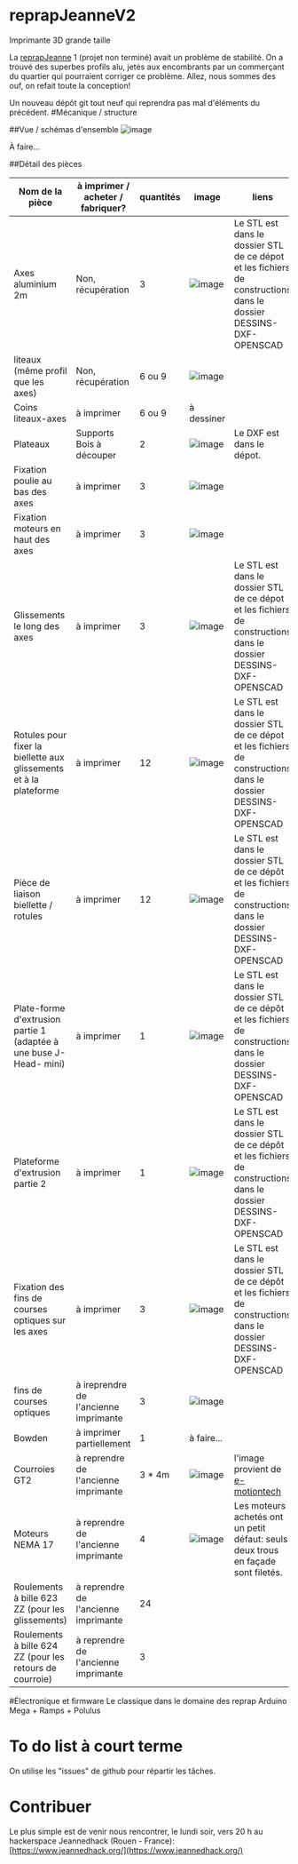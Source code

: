 # reprapJeanneV2
Imprimante 3D grande taille

La [reprapJeanne](https://github.com/jeannedhack/reprapJeanne) 1 (projet non terminé) avait un problème de stabilité. On a trouvé des superbes profils alu, jetés aux encombrants par un commerçant du quartier qui pourraient corriger ce problème. Allez, nous sommes des ouf, on refait toute la conception!

Un nouveau dépôt git tout neuf qui reprendra pas mal d'éléments du précédent.
#Mécanique / structure

##Vue / schémas d'ensemble
![image](https://raw.githubusercontent.com/jeannedhack/reprapJeanneV2/master/img/structure.png)

À faire...


##Détail des pièces

Nom de la pièce | à imprimer / acheter / fabriquer? | quantités | image | liens
-------------|-------------|---------|---------|----------------
Axes aluminium 2m | Non, récupération | 3 | ![image](https://raw.githubusercontent.com/jeannedhack/reprapJeanneV2/master/img/profil-axe200.png) | Le STL est dans le dossier STL de ce dépot et les fichiers de constructions dans le dossier DESSINS-DXF-OPENSCAD
liteaux (même profil que les axes) | Non, récupération | 6 ou 9 | ![image](https://raw.githubusercontent.com/jeannedhack/reprapJeanneV2/master/img/profil-axe200.png) | 
Coins liteaux-axes | à imprimer | 6 ou 9 | à dessiner | 
Plateaux|Supports Bois à découper |2|![image](https://raw.githubusercontent.com/jeannedhack/reprapJeanneV2/master/img/baseImprimante3d200.png)|Le DXF est dans le dépot.
Fixation poulie au bas des axes| à imprimer | 3| ![image](https://raw.githubusercontent.com/jeannedhack/reprapJeanneV2/master/img/fixation_poulie.png) | 
Fixation moteurs en haut des axes| à imprimer | 3 | ![image](https://raw.githubusercontent.com/jeannedhack/reprapJeanneV2/master/img/fixation_moteur.png) | 
Glissements le long des axes | à imprimer | 3 | ![image](https://raw.githubusercontent.com/jeannedhack/reprapJeanneV2/master/img/glissement200.png) |Le STL est dans le dossier STL de ce dépot et les fichiers de constructions dans le dossier DESSINS-DXF-OPENSCAD
Rotules pour fixer la biellette aux glissements et à la plateforme | à imprimer | 12 | ![image](https://raw.githubusercontent.com/jeannedhack/reprapJeanneV2/master/img/rotule3D200.png)|Le STL est dans le dossier STL de ce dépot et les fichiers de constructions dans le dossier DESSINS-DXF-OPENSCAD
Pièce de liaison biellette / rotules| à imprimer | 12 |![image](https://raw.githubusercontent.com/jeannedhack/reprapJeanneV2/master/img/fixation-biellette200.png) | Le STL est dans le dossier STL de ce dépôt et les fichiers de constructions dans le dossier DESSINS-DXF-OPENSCAD
Plate-forme d'extrusion partie 1 (adaptée à une buse J-Head- mini)| à imprimer |1 |![image](https://raw.githubusercontent.com/jeannedhack/reprapJeanneV2/master/img/platform-part1-200.png) | Le STL est dans le dossier STL de ce dépôt et les fichiers de constructions dans le dossier DESSINS-DXF-OPENSCAD
Plateforme d'extrusion partie 2| à imprimer |1 |![image](https://raw.githubusercontent.com/jeannedhack/reprapJeanneV2/master/img/platform-part2-200.png) | Le STL est dans le dossier STL de ce dépôt et les fichiers de constructions dans le dossier DESSINS-DXF-OPENSCAD
Fixation des fins de courses optiques sur les axes| à imprimer |3 |![image](https://raw.githubusercontent.com/jeannedhack/reprapJeanneV2/master/img/fixendstop200.png) | Le STL est dans le dossier STL de ce dépôt et les fichiers de constructions dans le dossier DESSINS-DXF-OPENSCAD
fins de courses optiques| à ireprendre de l'ancienne imprimante |3 |![image](https://raw.githubusercontent.com/jeannedhack/reprapJeanneV2/master/img/end-stop-optique.jpg) |
Bowden|à imprimer partiellement | 1 |à faire... | 
Courroies GT2|à reprendre de l'ancienne imprimante | 3 * 4m |![image](https://raw.githubusercontent.com/jeannedhack/reprapJeanneV2/master/img/courroie.jpg) | l'image provient de [e-motiontech](http://www.reprap-france.com/produit/387-courroie-gt2-au-metre)
Moteurs NEMA 17| à reprendre de l'ancienne imprimante| 4 |![image](https://raw.githubusercontent.com/jeannedhack/reprapJeanneV2/master/img/nema17.jpg) |Les moteurs achetés ont un petit défaut: seuls deux trous en façade sont filetés.
Roulements à bille 623 ZZ (pour les glissements)| à reprendre de l'ancienne imprimante| 24 | | 
Roulements à bille 624 ZZ (pour les retours de courroie)| à reprendre de l'ancienne imprimante| 3 | | 
#Électronique et firmware
Le classique dans le domaine des reprap Arduino Mega + Ramps + Polulus
# To do list à court terme
On utilise les "issues" de github pour répartir les tâches.
 
# Contribuer

Le plus simple est de venir nous rencontrer, le lundi soir, vers 20 h au hackerspace Jeannedhack (Rouen - France):  [https://www.jeannedhack.org/](https://www.jeannedhack.org/)

